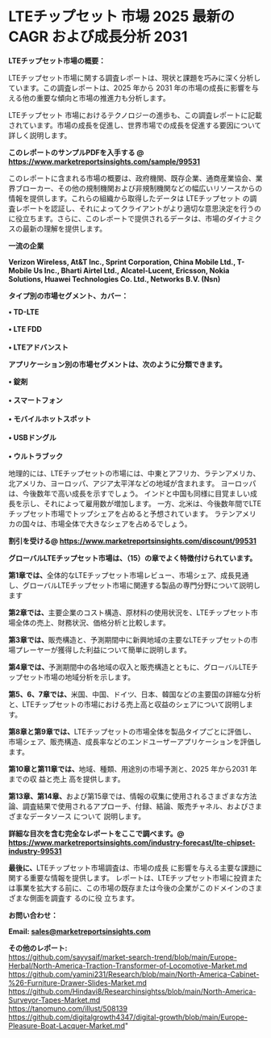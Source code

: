 # LTEチップセット 市場 2025 最新の CAGR および成長分析 2031

<strong><b>LTEチップセット市場の概要：</b></strong>

LTEチップセット市場に関する調査レポートは、現状と課題を巧みに深く分析しています。この調査レポートは、2025 年から 2031 年の市場の成長に影響を与える他の重要な傾向と市場の推進力も分析します。

LTEチップセット 市場におけるテクノロジーの進歩も、この調査レポートに記載されています。市場の成長を促進し、世界市場での成長を促進する要因について詳しく説明します。

<strong>このレポートのサンプルPDFを入手する @ <a href=https://www.marketreportsinsights.com/sample/99531>https://www.marketreportsinsights.com/sample/99531</a></strong>

このレポートに含まれる市場の概要は、政府機関、既存企業、通商産業協会、業界ブローカー、その他の規制機関および非規制機関などの幅広いリソースからの情報を提供します。これらの組織から取得したデータは LTEチップセット の調査レポートを認証し、それによってクライアントがより適切な意思決定を行うのに役立ちます。さらに、このレポートで提供されるデータは、市場のダイナミクスの最新の理解を提供します。

<strong>一流の企業</strong>

<strong><b>Verizon Wireless, At&T Inc., Sprint Corporation, China Mobile Ltd., T-Mobile Us Inc., Bharti Airtel Ltd., Alcatel-Lucent, Ericsson, Nokia Solutions, Huawei Technologies Co. Ltd., Networks B.V. (Nsn)</b></strong>

<strong><b>タイプ別の市場セグメント、カバー：</b></strong>

<strong>• TD-LTE<br><br>• LTE FDD<br><br>• LTEアドバンスト</strong>

<strong><b>アプリケーション別の市場セグメントは、次のように分類できます。</b></strong>

<strong>• 錠剤<br><br>• スマートフォン<br><br>• モバイルホットスポット<br><br>• USBドングル<br><br>• ウルトラブック</strong>

 地理的には、LTEチップセットの市場には、中東とアフリカ、ラテンアメリカ、北アメリカ、ヨーロッパ、アジア太平洋などの地域が含まれます。 ヨーロッパは、今後数年で高い成長を示すでしょう。 インドと中国も同様に目覚ましい成長を示し、それによって雇用数が増加します。 一方、北米は、今後数年間でLTEチップセット市場でトップシェアを占めると予想されています。 ラテンアメリカの国々は、市場全体で大きなシェアを占めるでしょう。

<strong>割引を受ける@ <a href=https://www.marketreportsinsights.com/discount/99531>https://www.marketreportsinsights.com/discount/99531</a></strong>

<strong><b>グローバルLTEチップセット市場は、（15）の章でよく特徴付けられています。</b></strong>

<strong><b>第</b></strong><strong><b>1章では、</b></strong>全体的なLTEチップセット市場レビュー、市場シェア、成長見通し、グローバルLTEチップセット市場に関連する製品の専門分野について説明します

<strong><b>第2章では、</b></strong>主要企業のコスト構造、原材料の使用状況を、LTEチップセット市場全体の売上、財務状況、価格分析と比較します。

<strong><b>第3章では、</b></strong>販売構造と、予測期間中に新興地域の主要なLTEチップセットの市場プレーヤーが獲得した利益について簡単に説明します。

<strong><b>第4章では、</b></strong>予測期間中の各地域の収入と販売構造とともに、グローバルLTEチップセット市場の地域分析を示します。

<strong><b>第5、6、7章では、</b></strong>米国、中国、ドイツ、日本、韓国などの主要国の詳細な分析と、LTEチップセットの市場における売上高と収益のシェアについて説明します。

<strong><b>第8章と第9章では、</b></strong>LTEチップセットの市場全体を製品タイプごとに評価し、市場シェア、販売構造、成長率などのエンドユーザーアプリケーションを評価します。

<strong><b>第10章と第11章では、</b></strong>地域、種類、用途別の市場予測と、2025 年から2031 年までの収 益と売上 高を提供します。

<strong><b>第13章、第14章、</b></strong>および第15章では、情報の収集に使用されるさまざまな方法論、調査結果で使用されるアプローチ、付録、結論、販売チャネル、およびさまざまなデータソース について 説明します。

<strong>詳細な目次を含む完全なレポートをここで調べます。@ <a href=https://www.marketreportsinsights.com/industry-forecast/lte-chipset-industry-99531>https://www.marketreportsinsights.com/industry-forecast/lte-chipset-industry-99531</a></strong>

<strong><b>最後に、</b></strong>LTEチップセット市場調査は、市場の成長 に影響を</a>与える主要な課題に関する重要な情報を提供します。 レポートは、LTEチップセット市場に投資または事業を拡大する前に、この市場の既存または今後の企業がこのドメインのさまざまな側面を調査す るのに役 立ちます。

<strong><b>お問い合わせ：</b></strong>

<strong>Email: </strong><a href=mailto:sales@marketreportsinsights.com><strong>sales@marketreportsinsights.com</strong></a>

<strong>その他のレポート:</strong>
<br>
<a href=https://github.com/sayysaif/market-search-trend/blob/main/Europe-Herbal/North-America-Traction-Transformer-of-Locomotive-Market.md>https://github.com/sayysaif/market-search-trend/blob/main/Europe-Herbal/North-America-Traction-Transformer-of-Locomotive-Market.md</a>
<br>
<a href=https://github.com/yamini231/Research/blob/main/North-America-Cabinet-%26-Furniture-Drawer-Slides-Market.md>https://github.com/yamini231/Research/blob/main/North-America-Cabinet-%26-Furniture-Drawer-Slides-Market.md</a>
<br>
<a href=https://github.com/Hindavi8/Researchinsightss/blob/main/North-America-Surveyor-Tapes-Market.md>https://github.com/Hindavi8/Researchinsightss/blob/main/North-America-Surveyor-Tapes-Market.md</a>
<br>
<a href=https://tanomuno.com/illust/508139>https://tanomuno.com/illust/508139</a>
<br>
<a href=https://github.com/digitalgrowth4347/digital-growth/blob/main/Europe-Pleasure-Boat-Lacquer-Market.md>https://github.com/digitalgrowth4347/digital-growth/blob/main/Europe-Pleasure-Boat-Lacquer-Market.md</a>"
